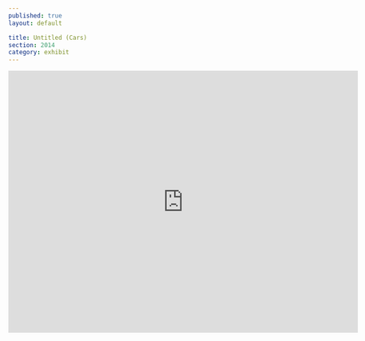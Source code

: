 ```yaml
---
published: true
layout: default

title: Untitled (Cars)
section: 2014
category: exhibit
---
```


<iframe src="https://player.vimeo.com/video/102490949?color=ffffff&portrait=0" width="700" height="525" frameborder="0" webkitallowfullscreen mozallowfullscreen allowfullscreen></iframe>
